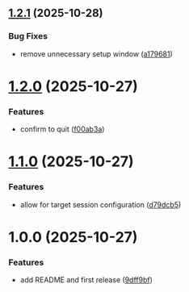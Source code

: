 ## [1.2.1](https://github.com/benjaminsanborn/psc/compare/v1.2.0...v1.2.1) (2025-10-28)


### Bug Fixes

* remove unnecessary setup window ([a179681](https://github.com/benjaminsanborn/psc/commit/a1796810afeaf0c92549aa49bbbc2f719f108f16))

# [1.2.0](https://github.com/benjaminsanborn/psc/compare/v1.1.0...v1.2.0) (2025-10-27)


### Features

* confirm to quit ([f00ab3a](https://github.com/benjaminsanborn/psc/commit/f00ab3a7031e50602c085b4bea2566a950f434fa))

# [1.1.0](https://github.com/benjaminsanborn/psc/compare/v1.0.0...v1.1.0) (2025-10-27)


### Features

* allow for target session configuration ([d79dcb5](https://github.com/benjaminsanborn/psc/commit/d79dcb58936144b3181f37bb4b547d8becec5979))

# 1.0.0 (2025-10-27)


### Features

* add README and first release ([9dff9bf](https://github.com/benjaminsanborn/psc/commit/9dff9bfbfbc727b2ebb08d98c9b9dd9d7e3970c5))
